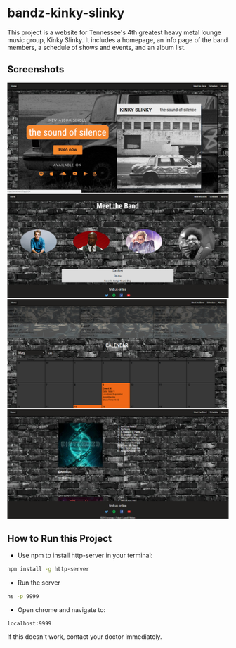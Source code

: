 # bandz-kinky-slinky

This project is a website for Tennessee's 4th greatest heavy metal lounge music group, Kinky Slinky.
It includes a homepage, an info page of the band members, a schedule of shows and events, and an album list.

## Screenshots
![Home Page](./images/homescreen.PNG)
![Band Page](./images/bandscreen.PNG)
![Schedule Page](./images/schedulescreen.PNG)
![Albums Page](./images/albumsscreen.PNG)

## How to Run this Project
* Use npm to install http-server in your terminal:
```sh
npm install -g http-server
```
* Run the server
```sh
hs -p 9999
```
* Open chrome and navigate to:
```
localhost:9999
```
If this doesn't work, contact your doctor immediately.  
